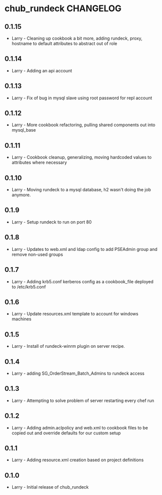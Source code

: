 chub_rundeck CHANGELOG
======================
0.1.15
-----
- Larry - Cleaning up cookbook a bit more, adding rundeck, proxy, hostname to default attributes to abstract out of role

0.1.14
-----
- Larry - Adding an api account

0.1.13
-----
- Larry - Fix of bug in mysql slave using root password for repl account

0.1.12
-----
- Larry - More cookbook refactoring, pulling shared components out into mysql_base

0.1.11
-----
- Larry - Cookbook cleanup, generalizing, moving hardcoded values to attributes where necessary

0.1.10
-----
- Larry - Moving rundeck to a mysql database, h2 wasn't doing the job anymore.

0.1.9
-----
- Larry - Setup rundeck to run on port 80

0.1.8
-----
- Larry - Updates to web.xml and ldap config to add PSEAdmin group and remove non-used groups

0.1.7
-----
- Larry - Adding krb5.conf kerberos config as a cookbook_file deployed to /etc/krb5.conf

0.1.6
-----
- Larry - Update resources.xml template to account for windows machines

0.1.5
-----
- Larry - Install of rundeck-winrm plugin on server recipe.

0.1.4
-----
- Larry - adding SG_OrderStream_Batch_Admins to rundeck access

0.1.3
-----
- Larry - Attempting to solve problem of server restarting every chef run

0.1.2
-----
- Larry - Adding admin.aclpolicy and web.xml to cookbook files to be copied out and override defaults for our custom setup

0.1.1
-----
- Larry - Adding resource.xml creation based on project definitions

0.1.0
-----
- Larry - Initial release of chub_rundeck

